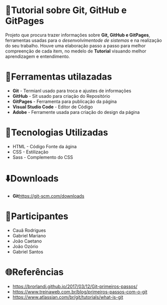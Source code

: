 # :page_facing_up:Tutorial sobre Git, GitHub e GitPages

Projeto que procura trazer informações sobre **Git, GitHub e GitPages**, ferramentas usadas para o *desenvolvimentode de sistemas* e na realização do seu trabalho. Houve uma elaboração passo a passo para melhor compreenção de cada item, no medelo de **Tutorial** visuando melhor aprendizagem e entendimento.

# :wrench:Ferramentas utilazadas
* **Git** - Termianl usado para troca e ajustes de informações
* **GitHub** - Sit usado para criação do Repositório
* **GitPages** - Ferramenta para publicação da página
* **Visual Studio Code** - Editor de Código
* **Adobe** - Ferramente usada para criação do design da página

# :memo:Tecnologias Utilizadas
* HTML - Código Fonte da ágina
* CSS - Estilização
* Sass - Complemento do CSS

# :arrow_down:Downloads

* **Git**https://git-scm.com/downloads

# :busts_in_silhouette:Participantes
* Cauã Rodrigues
* Gabriel Mariano
* João Caetano
* João Ozório
* Gabriel Santos

# :globe_with_meridians:Referências
* https://brorlandi.github.io/2017/03/12/Git-primeiros-passos/
* https://www.treinaweb.com.br/blog/primeiros-passos-com-o-git
* https://www.atlassian.com/br/git/tutorials/what-is-git
